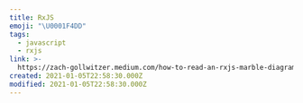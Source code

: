 ```yaml
---
title: RxJS
emoji: "\U0001F4DD"
tags:
  - javascript
  - rxjs
link: >-
  https://zach-gollwitzer.medium.com/how-to-read-an-rxjs-marble-diagram-f6e8dfa29781
created: 2021-01-05T22:58:30.000Z
modified: 2021-01-05T22:58:30.000Z
---
```


